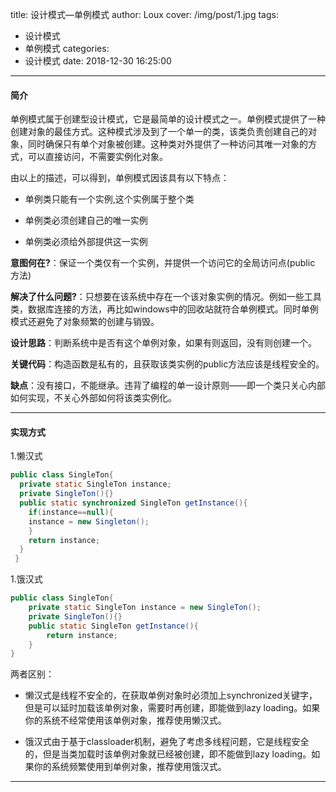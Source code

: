 title: 设计模式—单例模式
author: Loux
cover: /img/post/1.jpg
tags:
  - 设计模式
  - 单例模式
categories:
  - 设计模式
date: 2018-12-30 16:25:00
---
#### 简介

单例模式属于创建型设计模式，它是最简单的设计模式之一。单例模式提供了一种创建对象的最佳方式。这种模式涉及到了一个单一的类，该类负责创建自己的对象，同时确保只有单个对象被创建。这种类对外提供了一种访问其唯一对象的方式，可以直接访问，不需要实例化对象。

由以上的描述，可以得到，单例模式因该具有以下特点：

-   单例类只能有一个实例,这个实例属于整个类

-   单例类必须创建自己的唯一实例

-   单例类必须给外部提供这一实例

**意图何在?**：保证一个类仅有一个实例，并提供一个访问它的全局访问点(public 方法)

**解决了什么问题?**：只想要在该系统中存在一个该对象实例的情况。例如一些工具类，数据库连接的方法，再比如windows中的回收站就符合单例模式。同时单例模式还避免了对象频繁的创建与销毁。

**设计思路**：判断系统中是否有这个单例对象，如果有则返回，没有则创建一个。

**关键代码**：构造函数是私有的，且获取该类实例的public方法应该是线程安全的。

**缺点**：没有接口，不能继承。违背了编程的单一设计原则——即一个类只关心内部如何实现，不关心外部如何将该类实例化。
****

#### 实现方式

1.懒汉式
```java
public class SingleTon{
  private static SingleTon instance; 
  private SingleTon(){}
  public static synchronized SingleTon getInstance(){ 
    if(instance==null){ 
    instance = new Singleton(); 
    } 
    return instance; 
  } 
 }
```
1.饿汉式

```java
public class SingleTon{
    private static SingleTon instance = new SingleTon();
    private SingleTon(){}
    public static SingleTon getInstance(){
        return instance;
    }
}
```

两者区别：
-  懒汉式是线程不安全的，在获取单例对象时必须加上synchronized关键字，但是可以延时加载该单例对象，需要时再创建，即能做到lazy loading。如果你的系统不经常使用该单例对象，推荐使用懒汉式。  

-  饿汉式由于基于classloader机制，避免了考虑多线程问题，它是线程安全的，但是当类加载时该单例对象就已经被创建，即不能做到lazy loading。如果你的系统频繁使用到单例对象，推荐使用饿汉式。
****